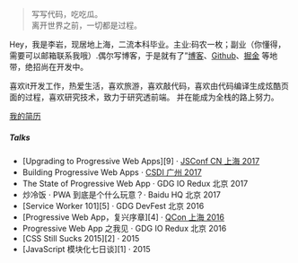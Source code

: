 > 写写代码，吃吃瓜。  
> 离开世界之前，一切都是过程。

Hey，我是李岩，现居地上海，二流本科毕业。主业:码农一枚；副业（你懂得，需要可以邮箱联系我哦）.偶尔写博客，于是就有了”[博客](https://liyan0411.github.io)、[Github](http://github.com/liyan0411)、[掘金](https://juejin.im/user/5b8e1e5cf265da433c64d059) 等地带，绝招尚在开发中。


喜欢it开发工作，热爱生活，喜欢旅游，喜欢敲代码，喜欢由代码编译生成炫酷页面的过程，喜欢研究技术，致力于研究透前端。
并在能成为全栈的路上努力。

[我的简历](https://liyan0411.github.io/demo/aboutme/index.html)

##### Talks

- [Upgrading to Progressive Web Apps][9] · [JSConf CN 上海 2017](http://2017.jsconf.cn/)
- Building Progressive Web Apps · [CSDI 广州 2017](http://www.csdisummit.com/)
- The State of Progressive Web App · GDG IO Redux 北京 2017
- 炒冷饭 · PWA 到底是个什么玩意？· Baidu HQ 北京 2017
- [Service Worker 101][5] · GDG DevFest 北京 2016
- [Progressive Web App，复兴序章][4] · [QCon 上海 2016](http://2016.qconshanghai.com/presentation/3111)
- Progressive Web App 之我见 · GDG IO Redux 北京 2016
- [CSS Still Sucks 2015][2] · 2015
- [JavaScript 模块化七日谈][1] · 2015

<!-- [1]: //huangxuan.me/2015/07/09/js-module-7day/
[2]: //huangxuan.me/2015/12/28/css-sucks-2015/
[3]: //huangxuan.me/2016/06/05/pwa-in-my-pov/
[4]: //huangxuan.me/2016/10/20/pwa-qcon2016/
[5]: //huangxuan.me/2016/11/20/sw-101-gdgdf/
[6]: https://yanshuo.io/assets/player/?deck=58ac8598b123db0067292f92 "PWA Rehashing"
[7]: https://yanshuo.io/assets/player/?deck=593ad6fbfe88c2006a0a0d6d "The State of PWA"
[8]: https://yanshuo.io/assets/player/?deck=594d673d570c357d0698a950 "Building PWA"
[9]: //huangxuan.me/jsconfcn2017/ -->
